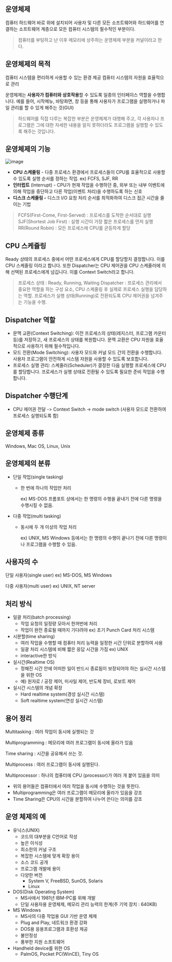 ## 운영체제
컴퓨터 하드웨어 바로 위에 설치되어 사용자 및 다른 모든 소프트웨어와 하드웨어를 연결하는 소프트웨어 계층으로 모든 컴퓨터 시스템의 필수적인 부분이다.

> 컴퓨터를 부팅하고 난 이후 메모리에 상주하는 운영체제 부분을 커널이라고 한다.

## 운영체제의 목적
컴퓨터 시스템을 편리하게 사용할 수 있는 환경 제공
컴퓨터 시스템의 자원을 효율적으로 관리

운영체제는 **사용자가 컴퓨터와 상호작용**할 수 있도록 일종의 인터페이스 역할을 수행합니다.
예를 들어, 시작메뉴, 바탕화면, 창 등을 통해 사용자가 프로그램을 실행하거나 파일 관리를 할 수 있게 해주는 것(GUI)

> 하드웨어를 직접 다루는 복잡한 부분은 운영체제가 대행해 주고, 각 사용자나 프로그램은 그에 대한 자세한 내용을 알지 못하더라도 프로그램을 실행할 수 있도록 해주는 것입니다.

## 운영체제의 기능
![image](https://github.com/user-attachments/assets/a0b0da38-3aa3-4df5-898a-9b74fe3ef5a5)
- **CPU 스케줄링** - 다중 프로세스 환경에서 프로세스들이 CPU를 효율적으로 사용할 수 있도록 실행 순서를 정하는 작업. ex) FCFS, SJF, RR
- **인터럽트** (Interrupt) - CPU가 현재 작업을 수행하던 중, 외부 또는 내부 이벤트에 의해 작업을 중단하고 다른 작업(이벤트 처리)을 수행하도록 하는 신호
- **디스크 스케줄링 -** 디스크 I/O 요청 처리 순서를 최적화하여 디스크 접근 시간을 줄이는 기법

> FCFS(First-Come, First-Served) : 프로세스를 도착한 순서대로 실행
> SJF(Shortest Job First) : 실행 시간이 가장 짧은 프로세스를 먼저 실행
> RR(Round Robin) : 모든 프로세스에 CPU를 균등하게 할당

## CPU 스케쥴링
Ready 상태의 프로세스 중에서 어떤 프로세스에게 CPU를 할당할지 결정합니다. 이를 CPU 스케줄링 이라고 합니다. 또한 Dispatcher는 CPU 제어권을 CPU 스케줄러에 의해 선택된 프로세스에게 넘깁니다. 이를 Context Switch라고 합니다.

> 프로세스 상태 : Ready, Running, Waiting
> Dispatcher : 프로세스 관리에서 중요한 역할을 하는 구성 요소, CPU 스케줄링 후 실제로 프로세스 실행을 담당하는 역할. 프로세스가 실행 상태(Running)로 전환되도록 CPU 제어권을 넘겨주는 기능을 수행.

## Dispatcher 역할
- 문맥 교환(Context Switching): 이전 프로세스의 상태(레지스터, 프로그램 카운터 등)를 저장하고, 새 프로세스의 상태를 복원합니다. 문맥 교환은 CPU 자원을 효율적으로 사용하기 위해 필수적입니다.
- 모드 전환(Mode Switching): 사용자 모드와 커널 모드 간의 전환을 수행합니다. 사용자 프로그램이 안전하게 시스템 자원을 사용할 수 있도록 보호합니다.
- 프로세스 실행 관리: 스케줄러(Scheduler)가 결정한 다음 실행할 프로세스에 CPU를 할당합니다. 프로세스가 실행 상태로 전환될 수 있도록 필요한 준비 작업을 수행합니다.

## Dispatcher 수행단계
- CPU 제어권 전달 -> Context Switch -> mode switch (사용자 모드로 전환하여 프로세스 실행되도록 함)

## 운영체제 종류
Windows, Mac OS, Linux, Unix

## 운영체제의 분류

- 단일 작업(single tasking)
    - 한 번에 하나의 작업만 처리
        
        ex) MS-DOS 프롬포트 상에서는 한 명령의 수행을 끝내기 전에 다른 명령을 수행시킬 수 없음.
        
- 다중 작업(multi tasking)
    - 동시에 두 개 이상의 작업 처리
        
        ex) UNIX, MS Windows 등에서는 한 명령의 수행이 끝나기 전에 다른 명령이나 프로그램을 수행할 수 있음.
        

## 사용자의 수

단일 사용자(single user) ex) MS-DOS, MS Windows

다중 사용자(multi user) ex) UNIX, NT server

## 처리 방식

- 일괄 처리(batch processing)
    - 작업 요청의 일정량 모아서 한꺼번에 처리
    - 작업이 완전 종료될 때까지 기다려야 ex) 초기 Punch Card 처리 시스템
- 시분할(time sharing)
    - 여러 작업을 수행할 때 컴퓨터 처리 능력을 일정한 시간 단위로 분할하여 사용
    - 일괄 처리 시스템에 비해 짧은 응답 시간을 가짐 ex) UNIX
    - interactive한 방식
- 실시간(Realtime OS)
    - 정해진 시간 안에 어떠한 일이 반드시 종료됨이 보장되어야 하는 실시간 시스템을 위한 OS
    - 예) 원자로 / 공장 제어, 미사일 제어, 반도체 장비, 로보트 제어
- 실시간 시스템의 개념 확장
    - Hard realtime system(경성 실시간 시스템)
    - Soft realtime system(연성 실시간 시스템)

## 용어 정리

Multitasking : 여러 작업이 동시에 실행되는 것

Multiprogramming : 메모리에 여러 프로그램이 동시에 올라가 있음

Time sharing : 시간을 공유해서 쓰는 것. 

Multiprocess : 여러 프로그램이 동시에 실행된다.

Multiprocessor : 하나의 컴퓨터에 CPU (processor)가 여러 개 붙어 있음을 의미

- 위의 용어들은 컴퓨터에서 여러 작업을 동시에 수행하는 것을 뜻한다.
- Multiprogramming은 여러 프로그램이 메모리에 올라가 있음을 강조
- Time Sharing은 CPU의 시간을 분할하여 나누어 쓴다는 의미를 강조

## 운영 체제의 예

- 유닉스(UNIX)
    - 코드의 대부분을 C언어로 작성
    - 높은 이식성
    - 최소한의 커널 구조
    - 복잡한 시스템에 맞게 확장 용이
    - 소스 코드 공개
    - 프로그램 개발에 용이
    - 다양한 버전
        - System V, FreeBSD, SunOS, Solaris
        - Linux
- DOS(Disk Operating System)
    - MS사에서 1981년 IBM-PC를 위해 개발
    - 단일 사용자용 운영체제, 메모리 관리 능력의 한계(주 기억 장치 : 640KB)
- MS Windows
    - MS사의 다중 작업용 GUI 기반 운영 체제
    - Plug and Play, 네트워크 환경 강화
    - DOS용 응용프로그램과 호환성 제공
    - 불안정성
    - 풍부한 지원 소프트웨어
- Handheld device를 위한 OS
    - PalmOS, Pocket PC(WinCE), Tiny OS
